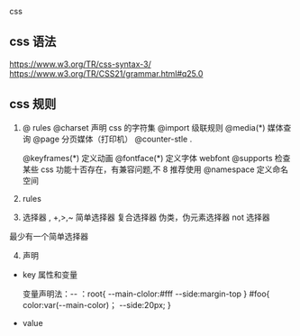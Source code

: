 css

## css 语法

https://www.w3.org/TR/css-syntax-3/
https://www.w3.org/TR/CSS21/grammar.html#q25.0

## css 规则

1. @ rules
   @charset 声明 css 的字符集
   @import 级联规则
   @media(\*) 媒体查询
   @page 分页媒体（打印机）
   @counter-stle .

   @keyframes(\*) 定义动画
   @fontface(\*) 定义字体 webfont
   @supports 检查某些 css 功能十否存在，有兼容问题,不 8 推荐使用
   @namespace 定义命名空间

2. rules

3. 选择器
   ,
   +,>,~
   简单选择器
   复合选择器
   伪类，伪元素选择器
   not 选择器

最少有一个简单选择器

4. 声明

- key
  属性和变量

  变量声明法：--
  ：root{
  --main-clolor:#fff
  --side:margin-top
  }
  #foo{
  color:var(--main-color)；
  --side:20px;
  }

- value
